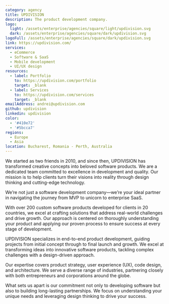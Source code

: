 ```yaml
---
category: agency
title: UPDIVISION
description: The product development company.
logo:
  light: /assets/enterprise/agencies/square/light/updivision.svg
  dark: /assets/enterprise/agencies/square/dark/updivision.svg
logoFull: /assets/enterprise/agencies/square/dark/updivision.svg
link: https://updivision.com/
services:
  - eCommerce
  - Software & SaaS
  - Mobile development
  - UI/UX design
resources:
  - label: Portfolio
    to: https://updivision.com/portfolio
    target: _blank
  - label: Services
    to: https://updivision.com/services
    target: _blank
emailAddress: andrei@updivision.com
github: updivision
linkedin: updivision
color:
  - '#410e72'
  - '#5bcca7'
regions:
  - Europe
  - Asia
location: Bucharest, Romania - Perth, Australia
---
```


We started as two friends in 2010, and since then, UPDIVISION has transformed creative concepts into beloved software products. We are a dedicated team committed to excellence in development and quality. Our mission is to help clients turn their visions into reality through design thinking and cutting-edge technology.

We’re not just a software development company—we’re your ideal partner in navigating the journey from MVP to unicorn to enterprise SaaS.

With over 200 custom software products developed for clients in 20 countries, we excel at crafting solutions that address real-world challenges and drive growth. Our approach is centered on thoroughly understanding your product and applying our proven process to ensure success at every stage of development.

UPDIVISION specializes in end-to-end product development, guiding projects from initial concept through to final launch and growth. We excel at transforming ideas into innovative software products, tackling complex challenges with a design-driven approach.

Our expertise covers product strategy, user experience (UX), code design, and architecture. We serve a diverse range of industries, partnering closely with both entrepreneurs and corporations around the globe.

What sets us apart is our commitment not only to developing software but also to building long-lasting partnerships. We focus on understanding your unique needs and leveraging design thinking to drive your success.
